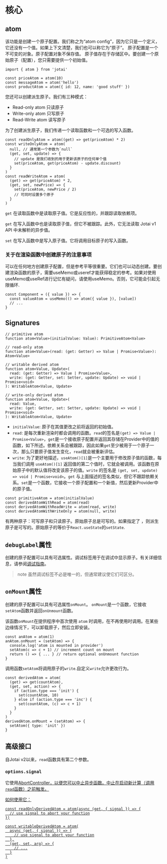 # 核心

## atom<div id="Atom"/>

该功能是创建一个原子配置。我们称之为“atom config”，因为它只是一个定义，它还没有一个值。如果上下文清楚，我们也可以称它为“原子”。
原子配置是一个不可变的对象。原子配置对象不保存值。
原子值存在于存储区中。要创建一个原始原子（配置），您只需要提供一个初始值。
```
import { atom } from 'jotai'

const priceAtom = atom(10)
const messageAtom = atom('hello')
const productAtom = atom({ id: 12, name: 'good stuff' })
```

您还可以创建派生原子。我们有三种模式：

- Read-only atom 只读原子 
- Write-only atom 只写原子 
- Read-Write atom 读写原子
   
为了创建派生原子，我们传递一个读取函数和一个可选的写入函数。

```
const readOnlyAtom = atom((get) => get(priceAtom) * 2)
const writeOnlyAtom = atom(
  null, // 通常第一个参数为`null`
  (get, set, update) => {
    // update 是我们收到的用于更新该原子的任何单个值
    set(priceAtom, get(priceAtom) - update.discount)
  }
)
const readWriteAtom = atom(
  (get) => get(priceAtom) * 2,
  (get, set, newPrice) => {
    set(priceAtom, newPrice / 2)
    // 可同时设置多个原子
  }
)

```

`get` 在读取函数中是读取原子值。它是反应性的，并跟踪读取依赖项。

`get` 在写入函数中也是读取原子值，但它不被跟踪。此外，它无法读取 Jotai v1 API 中未解析的异步值。

`set` 在写入函数中是写入原子值。它将调用目标原子的写入函数。

### 关于在渲染函数中创建原子的注意事项
可以在任何地方创建原子配置，但是参考平等很重要。它们也可以动态创建。要创建渲染函数的原子，需要useMemo或useref才能获得稳定的参考。如果对使用useMemo或useRef进行记忆有疑问，请使用useMemo。否则，它可能会引起无限循环.
```
const Component = ({ value }) => {
  const valueAtom = useMemo(() => atom({ value }), [value])
  // ...
}
```
## Signatures 

```
// primitive atom
function atom<Value>(initialValue: Value): PrimitiveAtom<Value>

// read-only atom
function atom<Value>(read: (get: Getter) => Value | Promise<Value>): Atom<Value>

// writable derived atom
function atom<Value, Update>(
  read: (get: Getter) => Value | Promise<Value>,
  write: (get: Getter, set: Setter, update: Update) => void | Promise<void>
): WritableAtom<Value, Update>

// write-only derived atom
function atom<Value, Update>(
  read: Value,
  write: (get: Getter, set: Setter, update: Update) => void | Promise<void>
): WritableAtom<Value, Update>
```
- `initialValue`: 原子在其值更改之前将返回的初始值。
- `read`: 是每次重新渲染时都会调用的函数。`read`的签名是`(get) => Value | Promise<Value>`，`get`是一个接收原子配置并返回其存储在Provider中的值的函数，如下所述。依赖关系会被跟踪，因此如果`get`至少被用于一个原子一次，那么只要原子值发生变化，`read`就会被重新评估。
- `write`: 为了更好地描述，`useAtom()[1]`是一个主要用于修改原子值的函数，每当我们调用 `useAtom()[1]` 返回值的第二个值时，它就会被调用。该函数在原始原子中的默认值将改变该原子的值。`write` 的签名是 `(get, set, update) => void | Promise<void>`。`get` 与上面描述的签名类似，但它不跟踪依赖关系。`set`是一个函数，它接收一个原子配置和一个新值，然后更新Provider中的原子值。

```
const primitiveAtom = atom(initialValue)
const derivedAtomWithRead = atom(read)
const derivedAtomWithReadWrite = atom(read, write)
const derivedAtomWithWriteOnly = atom(null, write)
```

有两种原子：可写原子和只读原子。原始原子总是可写的。如果指定了 ，则派生原子是可写的。原始原子的等价于`React.useState`的`setState`.

## `debugLabel`属性 
创建的原子配置可以具有可选属性。调试标签用于在调试中显示原子。有关详细信息，请参阅[<u>调试指南</u>](https://jotai.org/docs/guides/debugging)。

>note
>虽然调试标签不必是唯一的，但通常建议使它们可区分。

## `onMount`属性

创建的原子配置可以具有可选属性`onMount`。 `onMount`是一个函数，它接收`setAtom`函数并返回`onUnmount`函数。

该函数`onMount`在提供程序中首次使用 `atom` 时调用，在不再使用时调用。在某些边缘情况下，可以卸载原子，然后立即安装。
```
const anAtom = atom(1)
anAtom.onMount = (setAtom) => {
  console.log('atom is mounted in provider')
  setAtom(c => c + 1) // increment count on mount
  return () => { ... } // return optional onUnmount function
}
```

调用函数`setAtom`将调用原子的`write`.自定义`write`允许更改行为。

```const countAtom = atom(1)
const derivedAtom = atom(
  (get) => get(countAtom),
  (get, set, action) => {
    if (action.type === 'init') {
      set(countAtom, 10)
    } else if (action.type === 'inc') {
      set(countAtom, (c) => c + 1)
    }
  }
)
derivedAtom.onMount = (setAtom) => {
  setAtom({ type: 'init' })
}
```
## 高级接口 <div id="Advanced"/>
自Jotai v2以来，`read`函数具有第二个参数。

### `options.signal`

它使用[<u>AbortController<u/>](https://developer.mozilla.org/en-US/docs/Web/API/AbortController)，以便您可以中止异步函数。中止在启动新计算（调用`read`函数）之前触发。

如何使用它： 
```
const readOnlyDerivedAtom = atom(async (get, { signal }) => {
  // use signal to abort your function
})

const writableDerivedAtom = atom(
  async (get, { signal }) => {
    // use signal to abort your function
  },
  (get, set, arg) => {
    // ...
  }
)
```
